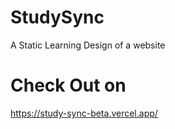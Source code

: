 # StudySync
A Static Learning Design of a website
# Check Out on
https://study-sync-beta.vercel.app/
